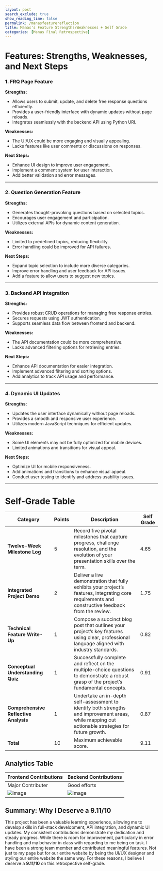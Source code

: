 ```yaml
---
layout: post 
search_exclude: true
show_reading_time: false
permalink: /manasfeaturereflection
title: Manas's Feature Strengths/Weaknesses + Self Grade
categories: [Manas Final Retrospective]
---
```


# Features: Strengths, Weaknesses, and Next Steps

### 1. **FRQ Page Feature**

**Strengths:**

- Allows users to submit, update, and delete free response questions efficiently.
- Provides a user-friendly interface with dynamic updates without page reloads.
- Integrates seamlessly with the backend API using Python URI.

**Weaknesses:**

- The UI/UX could be more engaging and visually appealing.
- Lacks features like user comments or discussions on responses.

**Next Steps:**

- Enhance UI design to improve user engagement.
- Implement a comment system for user interaction.
- Add better validation and error messages.

---

### 2. **Question Generation Feature**

**Strengths:**

- Generates thought-provoking questions based on selected topics.
- Encourages user engagement and participation.
- Utilizes external APIs for dynamic content generation.

**Weaknesses:**

- Limited to predefined topics, reducing flexibility.
- Error handling could be improved for API failures.

**Next Steps:**

- Expand topic selection to include more diverse categories.
- Improve error handling and user feedback for API issues.
- Add a feature to allow users to suggest new topics.

---

### 3. **Backend API Integration**

**Strengths:**

- Provides robust CRUD operations for managing free response entries.
- Secures requests using JWT authentication.
- Supports seamless data flow between frontend and backend.

**Weaknesses:**

- The API documentation could be more comprehensive.
- Lacks advanced filtering options for retrieving entries.

**Next Steps:**

- Enhance API documentation for easier integration.
- Implement advanced filtering and sorting options.
- Add analytics to track API usage and performance.

---

### 4. **Dynamic UI Updates**

**Strengths:**

- Updates the user interface dynamically without page reloads.
- Provides a smooth and responsive user experience.
- Utilizes modern JavaScript techniques for efficient updates.

**Weaknesses:**

- Some UI elements may not be fully optimized for mobile devices.
- Limited animations and transitions for visual appeal.

**Next Steps:**

- Optimize UI for mobile responsiveness.
- Add animations and transitions to enhance visual appeal.
- Conduct user testing to identify and address usability issues.

---

# Self-Grade Table


| Category                             | Points | Description                                                                                                                                               | Self Grade |
|--------------------------------------|--------|-----------------------------------------------------------------------------------------------------------------------------------------------------------|------------|
| **Twelve-Week Milestone Log**        | 5      | Record five pivotal milestones that capture progress, challenge resolution, and the evolution of your presentation skills over the term.                  | 4.65       |
| **Integrated Project Demo**          | 2      | Deliver a live demonstration that fully exhibits your project’s features, integrating core requirements and constructive feedback from the review.       | 1.75       |
| **Technical Feature Write-Up**       | 1      | Compose a succinct blog post that outlines your project’s key features using clear, professional language aligned with industry standards.              | 0.82       |
| **Conceptual Understanding Quiz**    | 1      | Successfully complete and reflect on the multiple-choice questions to demonstrate a robust grasp of the project’s fundamental concepts.                  | 0.91       |
| **Comprehensive Reflective Analysis**| 1      | Undertake an in-depth self-assessment to identify both strengths and improvement areas, while mapping out actionable strategies for future growth.       | 0.87       |
| **Total**                            | 10     | Maximum achievable score.                                                                                                                                   | 9.11       |

## Analytics Table

| Frontend Contributions | Backend Contributions   |
| ---------------------- | ----------------------- |
| Major Contributer    | Good efforts |
| ![Image](https://github.com/user-attachments/assets/549bdb51-79b9-4f5d-b11e-421f63b246f1)                       | ![Image](https://github.com/user-attachments/assets/0e349688-3446-455b-9a46-44252063b50a)                        |

## Summary: Why I Deserve a 9.11/10

This project has been a valuable learning experience, allowing me to develop skills in full-stack development, API integration, and dynamic UI updates. My consistent contributions demonstrate my dedication and steady progress. While there is room for improvement, particularly in error handling and my behavior in class with regarding to me being on task. I have been a strong team member and contributed meaningful features. Not just to my page but for our entire website by being the UI/UX designer and styling our entire website the same way. For these reasons, I believe I deserve a **9.11/10** on this retrospective self-grade.